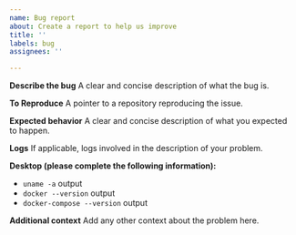 ```yaml
---
name: Bug report
about: Create a report to help us improve
title: ''
labels: bug
assignees: ''

---
```


**Describe the bug**
A clear and concise description of what the bug is.

**To Reproduce**
A pointer to a repository reproducing the issue.

**Expected behavior**
A clear and concise description of what you expected to happen.

**Logs**
If applicable, logs involved in the description of your problem.

**Desktop (please complete the following information):**
 - `uname -a` output
 - `docker --version` output
 - `docker-compose --version` output

**Additional context**
Add any other context about the problem here.
